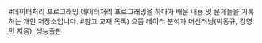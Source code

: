 #데이터처리 프로그래밍
데이터처리 프로그래밍을 하다가 배운 내용 및 문제들을 기록하는 개인 저장소입니다.
#참고 교재 목록)
으뜸 데이터 분석과 머신러닝(박동규, 강영민 지음), 생능출판
